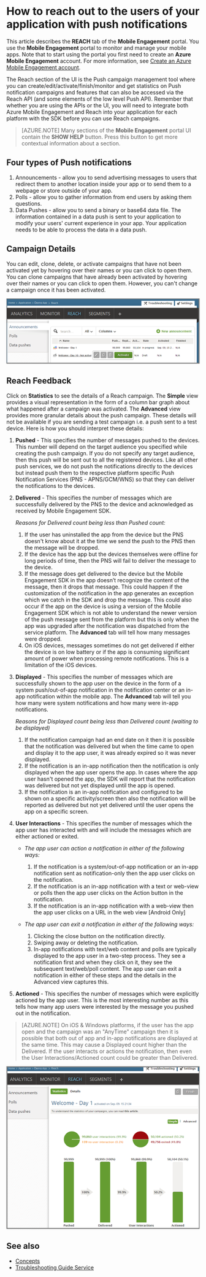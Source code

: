 <properties 
   pageTitle="Azure Mobile Engagement User Interface - Reach" 
   description="Learn how to reach out to the users of your application with push notifications using Azure Mobile Engagement" 
   services="mobile-engagement" 
   documentationCenter="" 
   authors="piyushjo" 
   manager="dwrede" 
   editor=""/>

<tags
   ms.service="mobile-engagement"
   ms.devlang="na"
   ms.topic="article"
   ms.tgt_pltfrm="mobile-multiple"
   ms.workload="mobile" 
   ms.date="03/08/2016"
   ms.author="piyushjo"/>


# How to reach out to the users of your application with push notifications

This article describes the **REACH** tab of the **Mobile Engagement** portal. You use the **Mobile Engagement** portal to monitor and manage your mobile apps. Note that to start using the portal you first need to create an **Azure Mobile Engagement** account. For more information, see [Create an Azure Mobile Engagement account](mobile-engagement-create.md).

The Reach section of the UI is the Push campaign management tool where you can create/edit/activate/finish/monitor and get statistics on Push notification campaigns and features that can also be accessed via the Reach API (and some elements of the low level Push API). Remember that whether you are using the APIs or the UI, you will need to integrate both Azure Mobile Engagement and Reach into your application for each platform with the SDK before you can use Reach campaigns.

>[AZURE.NOTE] Many sections of the **Mobile Engagement** portal UI contain the **SHOW HELP** button. Press this button to get more contextual information about a section.

## Four types of Push notifications
1.    Announcements - allow you to send advertising messages to users that redirect them to another location inside your app or to send them to a webpage or store outside of your app. 
2.    Polls - allow you to gather information from end users by asking them questions.
3.    Data Pushes - allow you to send a binary or base64 data file. The information contained in a data push is sent to your application to modify your users' current experience in your app. Your application needs to be able to process the data in a data push.

## Campaign Details

You can edit, clone, delete, or activate campaigns that have not been activated yet by hovering over their names or you can click to open them. You can clone campaigns that have already been activated by hovering over their names or you can click to open them. However, you can't change a campaign once it has been activated.
 
![Reach1][18]

## Reach Feedback

Click on **Statistics** to see the details of a Reach campaign. The **Simple** view provides a visual representation in the form of a column bar graph about what happened after a campaign was activated. The **Advanced** view provides more granular details about the push campaign. These details will not be available if you are sending a test campaign i.e. a push sent to a test device. 
Here is how you should interpret these details:

1. **Pushed** - This specifies the number of messages pushed to the devices. This number will depend on the target audience you specified while creating the push campaign. If you do not specify any target audience, then this push will be sent out to all the registered devices. Like all other push services, we do not push the notifications directly to the devices but instead push them to the respective platform specific Push Notification Services (PNS - APNS/GCM/WNS) so that they can deliver the notifications to the devices. 

2.	**Delivered** - This specifies the number of messages which are successfully delivered by the PNS to the device and acknowledged as received by Mobile Engagement SDK. 
		
	*Reasons for Delivered count being less than Pushed count:*
	
	1. If the user has uninstalled the app from the device but the PNS doesn't know about it at the time we send the push to the PNS then the message will be dropped.
	2. If the device has the app but the devices themselves were offline for long periods of time, then the PNS will fail to deliver the message to the device. 
	3. If the message does get delivered to the device but the Mobile Engagement SDK in the app doesn’t recognize the content of the message, then it drops that message. This could happen if the customization of the notification in the app generates an exception which we catch in the SDK and drop the message. This could also occur if the app on the device is using a version of the Mobile Engagement SDK which is not able to understand the newer version of the push message sent from the platform but this is only when the app was upgraded after the notification was dispatched from the service platform. The **Advanced** tab will tell how many messages were dropped. 
	4. On iOS devices, messages sometimes do not get delivered if either the device is on low battery or if the app is consuming significant amount of power when processing remote notifications. This is a limitation of the iOS devices.   

3.	**Displayed** - This specifies the number of messages which are successfully shown to the app user on the device in the form of a system push/out-of-app notification in the notification center or an in-app notification within the mobile app.  The **Advanced** tab will tell you how many were system notifications and how many were in-app notifications. 
	
	*Reasons for Displayed count being less than Delivered count (waiting to be displayed)*
	
	1. If the notification campaign had an end date on it then it is possible that the notification was delivered but when the time came to open and display it to the app user, it was already expired so it was never displayed.   
	2. If the notification is an in-app notification then the notification is only displayed when the app user opens the app. In cases where the app user hasn't opened the app, the SDK will report that the notification was delivered but not yet displayed until the app is opened. 
	2. If the notification is an in-app notification and configured to be shown on a specific activity/screen then also the notification will be reported as delivered but not yet delivered until the user opens the app on a specific screen. 
	
4.	**User Interactions** - This specifies the number of messages which the app user has interacted with and will include the messages which are either actioned or exited. 

	- *The app user can action a notification in either of the following ways:*
			
		1. If the notification is a system/out-of-app notification or an in-app notification sent as notification-only then the app user clicks on the notification.
		2. If the notification is an in-app notification with a text or web-view or polls then the app user clicks on the Action button in the notification.
		3. If the notification is an in-app notification with a web-view then the app user clicks on a URL in the web view [Android Only]
	
	- *The app user can exit a notification in either of the following ways:*
	
		1. Clicking the close button on the notification directly. 
		2. Swiping away or deleting the notification. 
		3. In-app notifications with text/web content and polls are typically displayed to the app user in a two-step process. They see a notification first and when they click on it, they see the subsequent text/web/poll content. The app user can exit a notification in either of these steps and the details in the Advanced view captures this. 

5.	**Actioned** - This specifies the number of messages which were explicitly actioned by the app user. This is the most interesting number as this tells how many app users were interested by the message you pushed out in the notification. 
 
> [AZURE.NOTE] On iOS & Windows platforms, if the user has the app open and the campaign was an "AnyTime" campaign then it is possible that both out of app and in-app notifications are displayed at the same time. This may cause a Displayed count higher than the Delivered. If the user interacts or actions the notification, then even the User Interactions/Actioned count could be greater than Delivered. 


![Reach2][19]

## See also

- [Concepts][Link 6]
- [Troubleshooting Guide Service][Link 24]

<!--Image references-->
[1]: ./media/mobile-engagement-user-interface-navigation/navigation1.png
[2]: ./media/mobile-engagement-user-interface-home/home1.png
[3]: ./media/mobile-engagement-user-interface-home/home2.png
[4]: ./media/mobile-engagement-user-interface-home/home3.png
[5]: ./media/mobile-engagement-user-interface-home/home4.png
[6]: ./media/mobile-engagement-user-interface-home/home5.png
[7]: ./media/mobile-engagement-user-interface-my-account/myaccount1.png
[8]: ./media/mobile-engagement-user-interface-my-account/myaccount2.png
[9]: ./media/mobile-engagement-user-interface-my-account/myaccount3.png
[10]: ./media/mobile-engagement-user-interface-analytics/analytics1.png
[11]: ./media/mobile-engagement-user-interface-analytics/analytics2.png
[12]: ./media/mobile-engagement-user-interface-analytics/analytics3.png
[13]: ./media/mobile-engagement-user-interface-analytics/analytics4.png
[14]: ./media/mobile-engagement-user-interface-monitor/monitor1.png
[15]: ./media/mobile-engagement-user-interface-monitor/monitor2.png
[16]: ./media/mobile-engagement-user-interface-monitor/monitor3.png
[17]: ./media/mobile-engagement-user-interface-monitor/monitor4.png
[18]: ./media/mobile-engagement-user-interface-reach/reach1.png
[19]: ./media/mobile-engagement-user-interface-reach/reach2.png
[20]: ./media/mobile-engagement-user-interface-reach-campaign/Reach-Campaign1.png
[21]: ./media/mobile-engagement-user-interface-reach-campaign/Reach-Campaign2.png
[22]: ./media/mobile-engagement-user-interface-reach-campaign/Reach-Campaign3.png
[23]: ./media/mobile-engagement-user-interface-reach-campaign/Reach-Campaign4.png
[24]: ./media/mobile-engagement-user-interface-reach-campaign/Reach-Campaign5.png
[25]: ./media/mobile-engagement-user-interface-reach-campaign/Reach-Campaign6.png
[26]: ./media/mobile-engagement-user-interface-reach-campaign/Reach-Campaign7.png
[27]: ./media/mobile-engagement-user-interface-reach-campaign/Reach-Campaign8.png
[28]: ./media/mobile-engagement-user-interface-reach-campaign/Reach-Campaign9.png
[29]: ./media/mobile-engagement-user-interface-reach-criterion/Reach-Criterion1.png
[30]: ./media/mobile-engagement-user-interface-reach-content/Reach-Content1.png
[31]: ./media/mobile-engagement-user-interface-reach-content/Reach-Content2.png
[32]: ./media/mobile-engagement-user-interface-reach-content/Reach-Content3.png
[33]: ./media/mobile-engagement-user-interface-reach-content/Reach-Content4.png
[34]: ./media/mobile-engagement-user-interface-dashboard/dashboard1.png
[35]: ./media/mobile-engagement-user-interface-segments/segments1.png
[36]: ./media/mobile-engagement-user-interface-segments/segments2.png
[37]: ./media/mobile-engagement-user-interface-segments/segments3.png
[38]: ./media/mobile-engagement-user-interface-segments/segments4.png
[39]: ./media/mobile-engagement-user-interface-segments/segments5.png
[40]: ./media/mobile-engagement-user-interface-segments/segments6.png
[41]: ./media/mobile-engagement-user-interface-segments/segments7.png
[42]: ./media/mobile-engagement-user-interface-segments/segments8.png
[43]: ./media/mobile-engagement-user-interface-segments/segments9.png
[44]: ./media/mobile-engagement-user-interface-segments/segments10.png
[45]: ./media/mobile-engagement-user-interface-segments/segments11.png
[46]: ./media/mobile-engagement-user-interface-settings/settings1.png
[47]: ./media/mobile-engagement-user-interface-settings/settings2.png
[48]: ./media/mobile-engagement-user-interface-settings/settings3.png
[49]: ./media/mobile-engagement-user-interface-settings/settings4.png
[50]: ./media/mobile-engagement-user-interface-settings/settings5.png
[51]: ./media/mobile-engagement-user-interface-settings/settings6.png
[52]: ./media/mobile-engagement-user-interface-settings/settings7.png
[53]: ./media/mobile-engagement-user-interface-settings/settings8.png
[54]: ./media/mobile-engagement-user-interface-settings/settings9.png
[55]: ./media/mobile-engagement-user-interface-settings/settings10.png
[56]: ./media/mobile-engagement-user-interface-settings/settings11.png
[57]: ./media/mobile-engagement-user-interface-settings/settings12.png
[58]: ./media/mobile-engagement-user-interface-settings/settings13.png

<!--Link references-->
[Link 1]: mobile-engagement-user-interface.md
[Link 2]: mobile-engagement-troubleshooting-guide.md
[Link 3]: mobile-engagement-how-tos.md
[Link 4]: http://go.microsoft.com/fwlink/?LinkID=525553
[Link 5]: http://go.microsoft.com/fwlink/?LinkID=525554
[Link 6]: http://go.microsoft.com/fwlink/?LinkId=525555
[Link 7]: https://account.windowsazure.com/PreviewFeatures
[Link 8]: https://social.msdn.microsoft.com/Forums/azure/home?forum=azuremobileengagement
[Link 9]: http://azure.microsoft.com/services/mobile-engagement/
[Link 10]: http://azure.microsoft.com/documentation/services/mobile-engagement/
[Link 11]: http://azure.microsoft.com/pricing/details/mobile-engagement/
[Link 12]: mobile-engagement-user-interface-navigation.md
[Link 13]: mobile-engagement-user-interface-home.md
[Link 14]: mobile-engagement-user-interface-my-account.md
[Link 15]: mobile-engagement-user-interface-analytics.md
[Link 16]: mobile-engagement-user-interface-monitor.md
[Link 17]: mobile-engagement-user-interface-reach.md
[Link 18]: mobile-engagement-user-interface-segments.md
[Link 19]: mobile-engagement-user-interface-dashboard.md
[Link 20]: mobile-engagement-user-interface-settings.md
[Link 21]: mobile-engagement-troubleshooting-guide-analytics.md
[Link 22]: mobile-engagement-troubleshooting-guide-apis.md
[Link 23]: mobile-engagement-troubleshooting-guide-push-reach.md
[Link 24]: mobile-engagement-troubleshooting-guide-service.md
[Link 25]: mobile-engagement-troubleshooting-guide-sdk.md
[Link 26]: mobile-engagement-troubleshooting-guide-sr-info.md
[Link 27]: mobile-engagement-user-interface-reach-campaign.md
[Link 28]: mobile-engagement-user-interface-reach-criterion.md
[Link 29]: mobile-engagement-user-interface-reach-content.md
 
